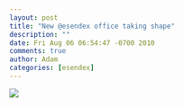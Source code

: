```yaml
---
layout: post
title: "New @esendex office taking shape"
description: ""
date: Fri Aug 06 06:54:47 -0700 2010
comments: true
author: Adam
categories: [esendex]
---
```


<img src="/images/new-esendex-office-taking-shape/IMG_0011.jpg">
